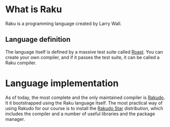 # What is Raku

Raku is a programming language created by Larry Wall.

## Language definition

The language itself is defined by a massive test suite called [Roast](https://github.com/perl6/roast). You can create your own compiler, and if it passes the test suite, it can be called a Raku compiler. 

# Language implementation

As of today, the most complete and the only maintained compiler is [Rakudo](https://rakudo.org). It it bootstrapped using the Raku language itself. The most practical way of using Rakudo for our course is to install the [Rakudo Star](https://rakudo.org/files/star) distribution, which includes the compiler and a number of useful libraries and the package manager.

